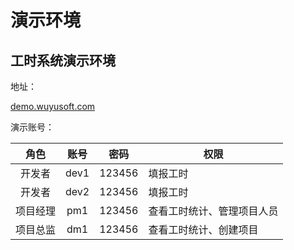 # 演示环境

## 工时系统演示环境

地址：


[demo.wuyusoft.com](http://demo.wuyusoft.com/)


演示账号：

| 角色 |	 账号 | 	密码    |  权限 |
| :--: | :------: |:------: | ---------- |
|开发者 | 	dev1 |	123456| 填报工时  |
|开发者 |	dev2|	123456|填报工时|
|项目经理 |	pm1  |	123456 |查看工时统计、管理项目人员|
|项目总监|	dm1	|123456| 查看工时统计、创建项目 |

